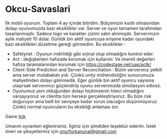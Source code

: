 # Okcu-Savaslari

İlk mobil oyunum. Toplam 4 ay içinde bitirdim. Bütçemizin kısıtlı olmasından dolayı oyunumuzda bazı eksiklikler var. Server ve oyun tamamen tarafımdan tasarlanmışdır. Sadece logo ve karakter çizimi satın alınmışdır. Serverımızın aylık maliyeti 10 dolar. Günlük bin aktif oyuncuya erişene kadar oyundaki bazı eksiklikleri düzeltme gereği görmedim. Bu eksiklikler : 
- Safetynet : Oyunun indirildiği gibi orjinal olup olmadığını kontrol eder.
- Act : değişkenleri hafızada korumak için kullanılır. Ve önemli değerleri hafıza taramalarından korumak için
https://codestage.net/uas/actk/ 
- Client-Side Prediction and Server Reconciliation : Bizim serverımız yetkili ama server mutabakatı yok. Çünkü unity mühendisliğini sunucumuza maliyetinden dolayı gömmedik. Eğer günlük bin aktif oyuncu sayısına ulaşırsak serverımızı güçlendirip oyunu serverımızda simülasyon edicez.
- Oyunumuz yeni olduğundan dolayı hiçkimsenin hileci olmadığını varsayıyoruz ve clientta tüm herseşi gerçekleştiriyoruz. Bu bize risk doğuruyor ama belli bir seviyeye kadar sorun olacağını düşünmüyoruz. Çünkü normal oyuncuların bu eksikliği anlaması zor.

Game [link](https://play.google.com/store/apps/details?id=org.DefaultCompany.org.unity.mutibow.mobile)

Umarım oynarken eğlenirsiniz. İlginiz için şimdiden teşekkür ederim. İstek öneri ve şikayetleriniz için onurfurkanunal@gmail.com
